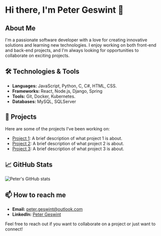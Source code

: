 # Hi there, I'm Peter Geswint 👋

## About Me
I'm a passionate software developer with a love for creating innovative solutions and learning new technologies. I enjoy working on both front-end and back-end projects, and I'm always looking for opportunities to collaborate on exciting projects.

## 🛠️ Technologies & Tools
- **Languages:** JavaScript, Python, C, C#, HTML, CSS.
- **Frameworks:** React, Node.js, Django, Spring
- **Tools:** Git, Docker, Kubernetes.
- **Databases:** MySQL, SQLServer

## 🚀 Projects
Here are some of the projects I've been working on:
- [Project 1](https://github.com/peterGeswint/project1): A brief description of what project 1 is about.
- [Project 2](https://github.com/peterGeswint/project2): A brief description of what project 2 is about.
- [Project 3](https://github.com/peterGeswint/project3): A brief description of what project 3 is about.

## 📈 GitHub Stats
![Peter's GitHub stats](https://github-readme-stats.vercel.app/api?username=peterGeswint&show_icons=true&theme=radical)

## 📫 How to reach me
- **Email:** peter.geswint@outlook.com
- **LinkedIn:** [Peter Geswint](https://www.linkedin.com/in/peterGeswint)

Feel free to reach out if you want to collaborate on a project or just want to connect!


